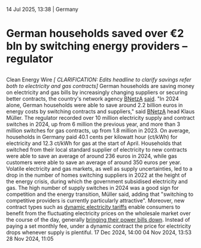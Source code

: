 14 Jul 2025, 13:38
| 
Germany
# German households saved over €2 bln by switching energy providers – regulator
## 
Clean Energy Wire
_[ CLARIFICATION: Edits headline to clarify savings refer both to electricity and gas contracts]_
German households are saving money on electricity and gas bills by increasingly changing suppliers or securing better contracts, the country's network agency [BNetzA](https://www.cleanenergywire.org/experts/federal-network-agency-electricity-gas-telecommunications-post-and-railway-0) [said](https://www.bundesnetzagentur.de/SharedDocs/Pressemitteilungen/DE/2025/20250714_MB2025.html). "In 2024 alone, German households were able to save around 2.2 billion euros in energy costs by switching contracts and suppliers," said [BNetzA](https://www.cleanenergywire.org/experts/federal-network-agency-electricity-gas-telecommunications-post-and-railway-0) head Klaus Müller.
The regulator recorded over 10 million electricity supply and contract switches in 2024, up from 6 million the previous year, and more than 3 million switches for gas contracts, up from 1.8 million in 2023.
On average, households in Germany paid 40.1 cents per kilowatt hour (ct/kWh) for electricity and 12.3 ct/kWh for gas at the start of April. Households that switched from their local standard supplier of electricity to new contracts were able to save an average of around 236 euros in 2024, while gas customers were able to save an average of around 350 euros per year.
Volatile electricity and gas markets, as well as supply uncertainties, led to a drop in the number of homes switching suppliers in 2022 at the height of the energy crisis, during which the government subsidised electricity and gas. The high number of supply switches in 2024 was a good sign for competition and the energy transition, Müller said, adding that "switching to competitive providers is currently particularly attractive".
Moreover, new contract types such as [dynamic electricity tariffs](https://www.cleanenergywire.org/factsheets/qa-what-are-dynamic-electricity-tariffs-and-why-are-they-central-energy-transition) enable consumers to benefit from the fluctuating electricity prices on the wholesale market over the course of the day, generally [bringing their power bills down](https://www.cleanenergywire.org/news/households-dynamic-power-tariffs-see-increased-savings-potential-renewables-share-rises-provider). Instead of paying a set monthly fee, under a dynamic contract the price for electricity drops whenever supply is plentiful.
17 Dec 2024, 14:00
04 Nov 2024, 13:53
28 Nov 2024, 11:05